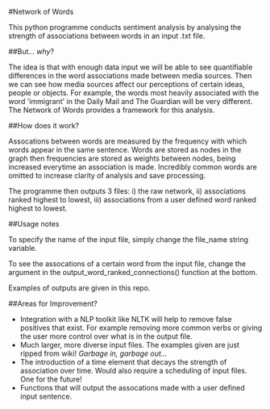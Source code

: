 #Network of Words 

This python programme conducts sentiment analysis by analysing the strength of associations between words in an input .txt file. 

##But... *why*?

The idea is that with enough data input we will be able to see quantifiable differences in the word associations made between media sources. Then we can see how media sources affect our perceptions of certain ideas, people or objects. For example, the words most heavily associated with the word 'immigrant' in the Daily Mail and The Guardian will be very different. The Network of Words provides a framework for this analysis.

##How does it work?

Assocations between words are measured by the frequency with which words appear in the same sentence. Words are stored as nodes in the graph then frequencies are stored as weights between nodes, being increased everytime an association is made. Incredibly common words are omitted to increase clarity of analysis and save processing.

The programme then outputs 3 files: i) the raw network, ii) associations ranked highest to lowest, iii) associations from a user defined word ranked highest to lowest. 

##Usage notes

To specify the name of the input file, simply change the file_name string variable.

To see the assocations of a certain word from the input file, change the argument in the output_word_ranked_connections() function at the bottom.

Examples of outputs are given in this repo.

##Areas for Improvement? 

* Integration with a NLP toolkit like NLTK will help to remove false positives that exist. For example removing more common verbs or giving the user more control over what is in the output file.
* Much larger, more diverse input files. The examples given are just ripped from wiki! *Garbage in, garbage out…*
* The introduction of a time element that decays the strength of association over time. Would also require a scheduling of input files. One for the future! 
* Functions that will output the assocations made with a user defined input sentence. 




